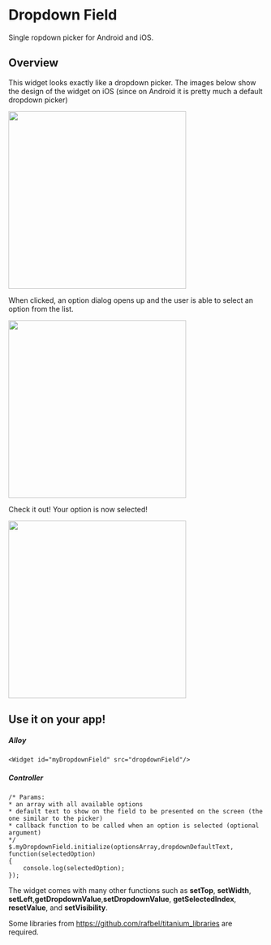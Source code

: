 # Dropdown Field

Single ropdown picker for Android and iOS.

## Overview

This widget looks exactly like a dropdown picker. The images below show the design of the widget on iOS (since on Android it is pretty much a default dropdown picker)

<img src="https://s7.postimg.org/t1b7pb5kb/Captura_de_Tela_2017-12-01_a_s_14.30.28.png" width="350"/>

When clicked, an option dialog opens up and the user is able to select an option from the list.

<img src="https://s7.postimg.org/u3le7v3t7/Captura_de_Tela_2017-12-01_a_s_14.30.37.png" width="350"/>

Check it out! Your option is now selected!

<img src="https://s7.postimg.org/j406w95ob/Captura_de_Tela_2017-12-01_a_s_14.30.43.png" width="350"/>

## Use it on your app!

##### Alloy
```
<Widget id="myDropdownField" src="dropdownField"/>
```

##### Controller
```
/* Params:
* an array with all available options
* default text to show on the field to be presented on the screen (the one similar to the picker)
* callback function to be called when an option is selected (optional argument)
*/
$.myDropdownField.initialize(optionsArray,dropdownDefaultText, function(selectedOption)
{
    console.log(selectedOption);
}); 
```

The widget comes with many other functions such as **setTop**, **setWidth**, **setLeft**,**getDropdownValue**,**setDropdownValue**, **getSelectedIndex**, **resetValue**, and **setVisibility**.

Some libraries from https://github.com/rafbel/titanium_libraries are required.
